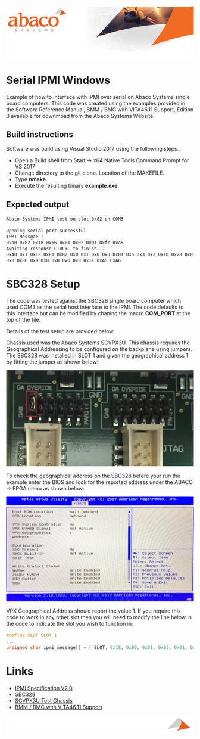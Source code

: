 ![Abaco stripe](abaco/Abaco_background-1000x275.png)

# Serial IPMI Windows 
Example of how to interface with IPMI over serial on Abaco Systems single board computers. This code was created using the examples provided in the Software Reference Manual, BMM / BMC with VITA46.11 Support, Edition 3 available for downmoad from the Abaco Systems Website.

## Build instructions
Software was build using Visual Studio 2017 using the following steps.
* Open a Build shell from Start -> x64 Native Tools Command Prompt for VS 2017
* Change directory to the git clone. Location of the MAKEFILE.
* Type **nmake**
* Execute the resulting binary **example.exe**

## Expected output
```
Abaco Systems IPMI test on slot 0x82 on COM3

Opening serial port successful
IPMI Messgae :
0xa0 0x82 0x18 0x66 0x01 0x02 0x01 0xfc 0xa5
Awaiting response CTRL+C to finish...
0xA0 0x1 0x1E 0xE1 0x82 0x0 0x1 0x0 0x0 0x81 0x5 0x3 0x2 0x1D 0x28 0x8 0x0 0x86 0x0 0x0 0x0 0x0 0x0 0x1F 0xA5 0xA6
```

# SBC328 Setup

The code was tested against the SBC328 single board computer which used COM3 as the serial host interface to the IPMI. The code defaults to this interface but can be modified by chaning the macro **COM_PORT** at the top of the file. 

Details of the test setup are provided below:

Chassis used was the Abaco Systems SCVPX3U. This chassis requires the Geographical Addressing to be configured on the backplane using jumpers. The SBC328 was installed in SLOT 1 and given the geographical address 1 by fitting the jumper as shown below:

![SCVPX3U Jumper position](abaco/SCVPX3U-Jumpers.JPG)

To check the geographical address on the SBC328 before your run the example enter the BIOS and look for the reported address under the ABACO -> FPGA menu as shown below:

![BIOS GA Check](abaco/SBC328-GA-Check.JPG)

VPX Geographical Address should report the value 1. If you require this code to work in any other slot then you will need to modify the line below in the code to indicate the slot you wish to function in:

```C
#define SLOT SLOT_1
...
unsigned char ipmi_message[] = { SLOT, 0x18, 0x00, 0x01, 0x02, 0x01, 0x00 };
```


# Links
* [IPMI Specification V2.0](http://download.intel.com/design/servers/ipmi/IPMI2_0E4_Markup_061209.pdf)
* [SBC328](https://www.abaco.com/products/sbc328-3u-openvpx-single-board-computer)
* [SCVPX3U Test Chassis](https://www.abaco.com/products/scvpx3u/n3555)
* [BMM / BMC with VITA46.11 Support](https://www.abaco.com/download/bmmbmc-vita4611-support-software-reference-manual)

![Abaco footer](abaco/Abaco%20Footer1000x100.png)

